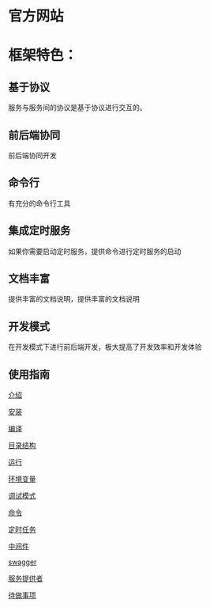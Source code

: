 # 官方网站

# 框架特色：

## 基于协议

服务与服务间的协议是基于协议进行交互的。

## 前后端协同

前后端协同开发

## 命令行

有充分的命令行工具

## 集成定时服务

如果你需要启动定时服务，提供命令进行定时服务的启动

## 文档丰富

提供丰富的文档说明，提供丰富的文档说明

## 开发模式

在开发模式下进行前后端开发，极大提高了开发效率和开发体验

## 使用指南

[介绍](docs/guide/introduce.md)

[安装](docs/guide/install.md)

[编译](docs/guide/build.md)

[目录结构](docs/guide/structure.md)

[运行](docs/guide/app.md)

[环境变量](docs/guide/env.md)

[调试模式](docs/guide/dev.md)

[命令](docs/guide/command.md)

[定时任务](docs/guide/cron.md)

[中间件](docs/guide/middleware.md)

[swagger](docs/guide/swagger.md)

[服务提供者](docs/guide/provider.md)

[待做事项](docs/guide/todo.md)


